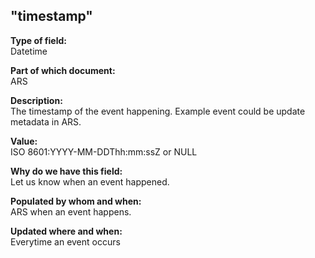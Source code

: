 ## "timestamp"

**Type of field:**  
Datetime

**Part of which document:**  
ARS

**Description:**  
The timestamp of the event happening. Example event could be update metadata in ARS. 

**Value:**  
ISO 8601:YYYY-MM-DDThh:mm:ssZ or NULL

**Why do we have this field:**  
Let us know when an event happened.

**Populated by whom and when:**  
ARS when an event happens.

**Updated where and when:**  
Everytime an event occurs

